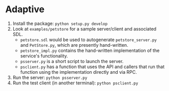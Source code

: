 # Adaptive

1. Install the package: `python setup.py develop`
2. Look at `examples/petstore` for a sample server/client and associated SDL.
   - `petstore.sdl` would be used to autogenerate `petstore_server.py` and `PetStore.py`, which are presently hand-written.
   - `petstore_impl.py` contains the hand-written implementation of the service's functionality.
   - `psserver.py` is a short script to launch the server.
   - `psclient.py` has a function that uses the API and callers that run that function using the implementation directly and via RPC.
3. Run the server: `python psserver.py`
4. Run the test client (in another terminal): `python psclient.py`
